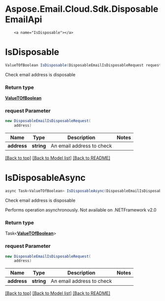 # Aspose.Email.Cloud.Sdk.DisposableEmailApi

        <a name="IsDisposable"></a>
# IsDisposable

```csharp
ValueTOfBoolean IsDisposable(DisposableEmailIsDisposableRequest request)
```

Check email address is disposable             

### Return type

[**ValueTOfBoolean**](ValueTOfBoolean.md)

### request Parameter
```csharp
new DisposableEmailIsDisposableRequest(
    address)
```

Name | Type | Description  | Notes
------------- | ------------- | ------------- | -------------
 **address** | **string**| An email address to check | 

[[Back to top]](#) [[Back to Model list]](Models.md) [[Back to README]](README.md)

<a name="IsDisposableAsync"></a>
# IsDisposableAsync

```csharp
async Task<ValueTOfBoolean> IsDisposableAsync(DisposableEmailIsDisposableRequest request)
```

Check email address is disposable             

Performs operation asynchronously. Not available on .NETFramework v2.0

### Return type

Task<[**ValueTOfBoolean**](ValueTOfBoolean.md)>

### request Parameter
```csharp
new DisposableEmailIsDisposableRequest(
    address)
```

Name | Type | Description  | Notes
------------- | ------------- | ------------- | -------------
 **address** | **string**| An email address to check | 

[[Back to top]](#) [[Back to Model list]](Models.md) [[Back to README]](README.md)
